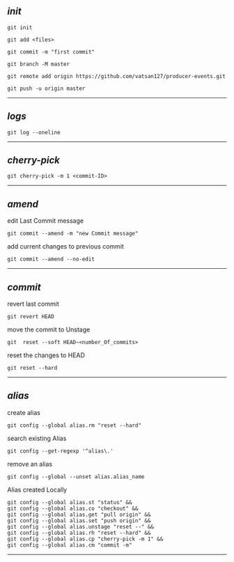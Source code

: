 ## _init_

```
git init 
```

```
git add <files>
```

```
git commit -m "first commit"
```

```
git branch -M master
```

```
git remote add origin https://github.com/vatsan127/producer-events.git
```

```
git push -u origin master
```

---

## _logs_

```
git log --oneline
```

---

## _cherry-pick_

```
git cherry-pick -m 1 <commit-ID>
```

---

## _amend_

edit Last Commit message

```
git commit --amend -m "new Commit message"
```

add current changes to previous commit

```
git commit --amend --no-edit
```

---

## _commit_

revert last commit

```
git revert HEAD
```

move the commit to Unstage

```
git  reset --soft HEAD~<number_Of_commits>
```

reset the changes to HEAD

```
git reset --hard
```

---

## _alias_

create alias

```
git config --global alias.rm "reset --hard"
```

search existing Alias

```
git config --get-regexp '^alias\.'
```

remove an alias

```
git config --global --unset alias.alias_name
```

Alias created Locally

```
git config --global alias.st "status" &&
git config --global alias.co "checkout" &&
git config --global alias.get "pull origin" &&
git config --global alias.set "push origin" &&
git config --global alias.unstage "reset --" &&
git config --global alias.rh "reset --hard" &&
git config --global alias.cp "cherry-pick -m 1" &&
git config --global alias.cm "commit -m" 
```

---